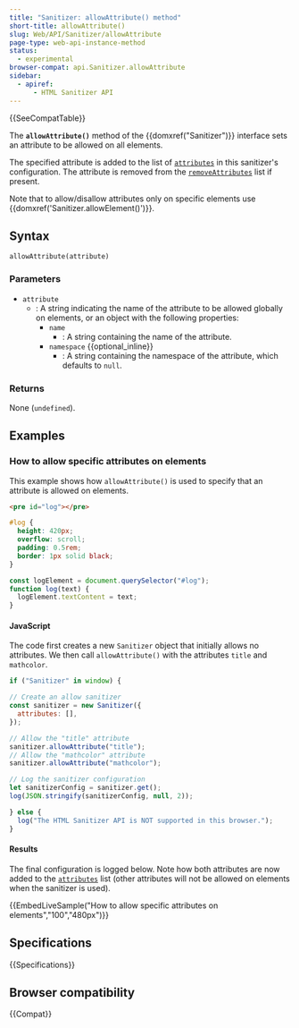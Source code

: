 ```yaml
---
title: "Sanitizer: allowAttribute() method"
short-title: allowAttribute()
slug: Web/API/Sanitizer/allowAttribute
page-type: web-api-instance-method
status:
  - experimental
browser-compat: api.Sanitizer.allowAttribute
sidebar:
  - apiref:
      - HTML Sanitizer API
---
```


{{SeeCompatTable}}

The **`allowAttribute()`** method of the {{domxref("Sanitizer")}} interface sets an attribute to be allowed on all elements.

The specified attribute is added to the list of [`attributes`](/en-US/docs/Web/API/SanitizerConfig#attributes_2) in this sanitizer's configuration.
The attribute is removed from the [`removeAttributes`](/en-US/docs/Web/API/SanitizerConfig#removeattributes_2) list if present.

Note that to allow/disallow attributes only on specific elements use {{domxref('Sanitizer.allowElement()')}}.

## Syntax

```js-nolint
allowAttribute(attribute)
```

### Parameters

- `attribute`
  - : A string indicating the name of the attribute to be allowed globally on elements, or an object with the following properties:
    - `name`
      - : A string containing the name of the attribute.
    - `namespace` {{optional_inline}}
      - : A string containing the namespace of the attribute, which defaults to `null`.

### Returns

None (`undefined`).

## Examples

### How to allow specific attributes on elements

This example shows how `allowAttribute()` is used to specify that an attribute is allowed on elements.

```html hidden
<pre id="log"></pre>
```

```css hidden
#log {
  height: 420px;
  overflow: scroll;
  padding: 0.5rem;
  border: 1px solid black;
}
```

```js hidden
const logElement = document.querySelector("#log");
function log(text) {
  logElement.textContent = text;
}
```

#### JavaScript

The code first creates a new `Sanitizer` object that initially allows no attributes.
We then call `allowAttribute()` with the attributes `title` and `mathcolor`.

```js hidden
if ("Sanitizer" in window) {
```

```js
// Create an allow sanitizer
const sanitizer = new Sanitizer({
  attributes: [],
});

// Allow the "title" attribute
sanitizer.allowAttribute("title");
// Allow the "mathcolor" attribute
sanitizer.allowAttribute("mathcolor");

// Log the sanitizer configuration
let sanitizerConfig = sanitizer.get();
log(JSON.stringify(sanitizerConfig, null, 2));
```

```js hidden
} else {
  log("The HTML Sanitizer API is NOT supported in this browser.");
}
```

#### Results

The final configuration is logged below.
Note how both attributes are now added to the [`attributes`](/en-US/docs/Web/API/SanitizerConfig#attributes_2) list (other attributes will not be allowed on elements when the sanitizer is used).

{{EmbedLiveSample("How to allow specific attributes on elements","100","480px")}}

## Specifications

{{Specifications}}

## Browser compatibility

{{Compat}}
